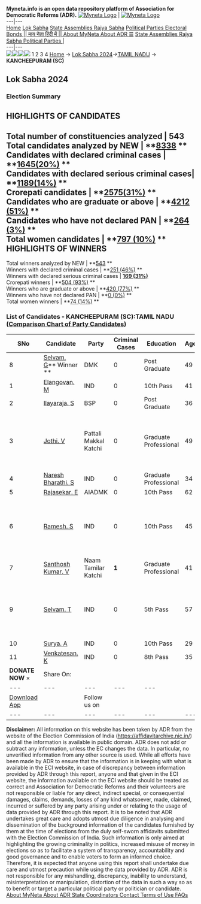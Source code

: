 **Myneta.info is an open data repository platform of Association for Democratic Reforms (ADR).**
[![Myneta Logo](https://www.myneta.info/lib/img/myneta-logo.png)](https://www.myneta.info/) | [![Myneta Logo](https://www.myneta.info/lib/img/adr-logo.png)](https://adrindia.org)  
---|---  
[Home](https://www.myneta.info/) [Lok Sabha](https://www.myneta.info/#ls "Lok Sabha") [ State Assemblies ](https://www.myneta.info/#sa "State Assemblies") [Rajya Sabha](https://www.myneta.info/#rs "Rajya Sabha") [Political Parties ](https://www.myneta.info/party "Political Parties") [ Electoral Bonds ](https://www.myneta.info/electoral_bonds "Electoral Bonds") [ || माय नेता हिंदी में || ](https://translate.google.co.in/translate?prev=hp&hl=en&js=y&u=www.myneta.info&sl=en&tl=hi&history_state0=) [ About MyNeta ](https://adrindia.org/content/about-myneta) [ About ADR ](https://adrindia.org/about-adr/who-we-are) [☰](javascript:void\(0\))
[ State Assemblies ](https://www.myneta.info/#sa "State Assemblies") [ Rajya Sabha ](https://www.myneta.info/#rs "Rajya Sabha") [ Political Parties ](https://www.myneta.info/party "Political Parties")
|   
---|---  
![](https://www.myneta.info/lib/img/banner/banner-1.png)![](https://www.myneta.info/lib/img/banner/banner-2.png)![](https://www.myneta.info/lib/img/banner/banner-3.png)![](https://www.myneta.info/lib/img/banner/banner-4.png)
1  2  3  4 
[Home](https://www.myneta.info/) → [Lok Sabha 2024](https://www.myneta.info/LokSabha2024/)→[TAMIL NADU](https://www.myneta.info/LokSabha2024/index.php?action=show_constituencies&state_id=31) → **KANCHEEPURAM (SC)**
### 
## Lok Sabha 2024
###  Election Summary 
HIGHLIGHTS OF CANDIDATES  
---  
Total number of constituencies analyzed |  543   
Total candidates analyzed by NEW | **[8338](https://www.myneta.info/LokSabha2024/index.php?action=summary&subAction=candidates_analyzed&sort=candidate#summary) **  
Candidates with declared criminal cases | **[1645(20%)](https://www.myneta.info/LokSabha2024/index.php?action=summary&subAction=crime&sort=candidate#summary) **  
Candidates with declared serious criminal cases| **[1189(14%)](https://www.myneta.info/LokSabha2024/index.php?action=summary&subAction=serious_crime&sort=candidate#summary) **  
Crorepati candidates | **[2575(31%)](https://www.myneta.info/LokSabha2024/index.php?action=summary&subAction=crorepati&sort=candidate#summary) **  
Candidates who are graduate or above | **[4212 (51%)](https://www.myneta.info/LokSabha2024/index.php?action=summary&subAction=education&sort=candidate#summary) **  
Candidates who have not declared PAN | **[264 (3%)](https://www.myneta.info/LokSabha2024/index.php?action=summary&subAction=without_pan&sort=candidate#summary) **  
Total women candidates | **[797 (10%)](https://www.myneta.info/LokSabha2024/index.php?action=summary&subAction=women_candidate&sort=candidate#summary) **  
HIGHLIGHTS OF WINNERS  
---  
Total winners analyzed by NEW | **[543](https://www.myneta.info/LokSabha2024/index.php?action=summary&subAction=winner_analyzed&sort=candidate#summary) **  
Winners with declared criminal cases | **[251 (46%)](https://www.myneta.info/LokSabha2024/index.php?action=summary&subAction=winner_crime&sort=candidate#summary) **  
Winners with declared serious criminal cases | **[169 (31%)](https://www.myneta.info/LokSabha2024/index.php?action=summary&subAction=winner_serious_crime&sort=candidate#summary)**  
Crorepati winners | **[504 (93%)](https://www.myneta.info/LokSabha2024/index.php?action=summary&subAction=winner_crorepati&sort=candidate#summary) **  
Winners who are graduate or above | **[420 (77%)](https://www.myneta.info/LokSabha2024/index.php?action=summary&subAction=winner_education&sort=candidate#summary) **  
Winners who have not declared PAN | **[0 (0%)](https://www.myneta.info/LokSabha2024/index.php?action=summary&subAction=winner_without_pan&sort=candidate#summary) **  
Total women winners | **[74 (14%)](https://www.myneta.info/LokSabha2024/index.php?action=summary&subAction=winner_women&sort=candidate#summary) **  
### List of Candidates - KANCHEEPURAM (SC):TAMIL NADU ([Comparison Chart of Party Candidates](https://www.myneta.info/LokSabha2024/comparisonchart.php?constituency_id=386))
SNo | Candidate| Party| Criminal Cases| Education| Age| Total Assets| Liabilities  
---|---|---|---|---|---|---|---  
8  | [Selvam. G](https://www.myneta.info/LokSabha2024/candidate.php?candidate_id=134)** Winner ** | DMK | 0 | Post Graduate| 49 | Rs 2,36,15,126 ~ 2 Crore+ | Rs 31,12,213 ~ 31 Lacs+  
1  | [Elangovan. M](https://www.myneta.info/LokSabha2024/candidate.php?candidate_id=856) | IND | 0 | 10th Pass| 41 | Rs 3,51,000 ~ 3 Lacs+ | Rs 0 ~   
2  | [Ilayaraja. S](https://www.myneta.info/LokSabha2024/candidate.php?candidate_id=861) | BSP | 0 | Post Graduate| 36 | Rs 11,75,000 ~ 11 Lacs+ | Rs 3,00,000 ~ 3 Lacs+  
3  | [Jothi. V](https://www.myneta.info/LokSabha2024/candidate.php?candidate_id=135) | Pattali Makkal Katchi | 0 | Graduate Professional| 49 | ![](https://myneta.info/image_v2.php?myneta_folder=LokSabha2024&candidate_id=135&col=ta) | ![](https://myneta.info/image_v2.php?myneta_folder=LokSabha2024&candidate_id=135&col=lia)  
4  | [Naresh Bharathi. S](https://www.myneta.info/LokSabha2024/candidate.php?candidate_id=859) | IND | 0 | Graduate Professional| 34 | Rs 15,18,000 ~ 15 Lacs+ | Rs 10,60,000 ~ 10 Lacs+  
5  | [Rajasekar. E](https://www.myneta.info/LokSabha2024/candidate.php?candidate_id=137) | AIADMK | 0 | 10th Pass| 62 | Rs 65,95,29,096 ~ 65 Crore+ | Rs 29,67,70,558 ~ 29 Crore+  
6  | [Ramesh. S](https://www.myneta.info/LokSabha2024/candidate.php?candidate_id=857) | IND | 0 | 10th Pass| 45 | ![](https://myneta.info/image_v2.php?myneta_folder=LokSabha2024&candidate_id=857&col=ta) | ![](https://myneta.info/image_v2.php?myneta_folder=LokSabha2024&candidate_id=857&col=lia)  
7  | [Santhosh Kumar. V](https://www.myneta.info/LokSabha2024/candidate.php?candidate_id=862) | Naam Tamilar Katchi | **1** | Graduate Professional| 41 | Rs 59,71,200 ~ 59 Lacs+ | Rs 58,59,163 ~ 58 Lacs+  
9  | [Selvam. T](https://www.myneta.info/LokSabha2024/candidate.php?candidate_id=860) | IND | 0 | 5th Pass| 57 | ![](https://myneta.info/image_v2.php?myneta_folder=LokSabha2024&candidate_id=860&col=ta) | ![](https://myneta.info/image_v2.php?myneta_folder=LokSabha2024&candidate_id=860&col=lia)  
10  | [Surya. A](https://www.myneta.info/LokSabha2024/candidate.php?candidate_id=858) | IND | 0 | 10th Pass| 29 | Rs 15,03,000 ~ 15 Lacs+ | Rs 0 ~   
11  | [Venkatesan. K](https://www.myneta.info/LokSabha2024/candidate.php?candidate_id=854) | IND | 0 | 8th Pass| 35 | Rs 25,30,000 ~ 25 Lacs+ | Rs 30,000 ~ 30 Thou+  
|  **DONATE NOW** × |  Share On:  | [](https://api.whatsapp.com/send?text=https%3A%2F%2Fmyneta.info%2Fpunjab2022%2Findex.php%3Faction%3Dshow_constituencies%26state_id%3D19) | [](https://www.facebook.com/sharer/sharer.php?u=https%3A%2F%2Fmyneta.info%2Fpunjab2022%2Findex.php%3Faction%3Dshow_constituencies%26state_id%3D19) | [](https://twitter.com/share?url=https%3A%2F%2Fmyneta.info%2Fpunjab2022%2Findex.php%3Faction%3Dshow_constituencies%26state_id%3D19)  
---|---|---|---|---  
| [ Download App ](https://play.google.com/store/apps/details?id=com.webrosoft.myneta1&pcampaignid=pcampaignidMKT-Other-global-all-co-prtnr-py-PartBadge-Mar2515-1) | [](https://play.google.com/store/apps/details?id=com.webrosoft.myneta1&pcampaignid=pcampaignidMKT-Other-global-all-co-prtnr-py-PartBadge-Mar2515-1) |  Follow us on  | [](https://www.facebook.com/adrindia.org/) | [](https://twitter.com/adrspeaks) | [](https://groups.google.com/g/national-election-watch?hl=en&pli=1) | [](https://www.instagram.com/adrspeaks/) | [](https://www.youtube.com/user/adrspeaks) | [](https://sharechat.com/profile/adrspeaks)  
---|---|---|---|---|---|---|---|---  
**Disclaimer:** All information on this website has been taken by ADR from the website of the Election Commission of India (https://affidavitarchive.nic.in/) and all the information is available in public domain. ADR does not add or subtract any information, unless the EC changes the data. In particular, no unverified information from any other source is used. While all efforts have been made by ADR to ensure that the information is in keeping with what is available in the ECI website, in case of discrepancy between information provided by ADR through this report, anyone and that given in the ECI website, the information available on the ECI website should be treated as correct and Association for Democratic Reforms and their volunteers are not responsible or liable for any direct, indirect special, or consequential damages, claims, demands, losses of any kind whatsoever, made, claimed, incurred or suffered by any party arising under or relating to the usage of data provided by ADR through this report. It is to be noted that ADR undertakes great care and adopts utmost due diligence in analysing and dissemination of the background information of the candidates furnished by them at the time of elections from the duly self-sworn affidavits submitted with the Election Commission of India. Such information is only aimed at highlighting the growing criminality in politics, increased misuse of money in elections so as to facilitate a system of transparency, accountability and good governance and to enable voters to form an informed choice. Therefore, it is expected that anyone using this report shall undertake due care and utmost precaution while using the data provided by ADR. ADR is not responsible for any mishandling, discrepancy, inability to understand, misinterpretation or manipulation, distortion of the data in such a way so as to benefit or target a particular political party or politician or candidate. 
[ About MyNeta ](https://adrindia.org/content/about-myneta) [ About ADR ](https://adrindia.org/about-adr/who-we-are) [ State Coordinators ](https://adrindia.org/about-adr/state-coordinators) [ Contact ](https://adrindia.org/contact-us) [ Terms of Use ](https://adrindia.org/content/adr-terms-use) [ FAQs ](https://adrindia.org/content/faqs)

